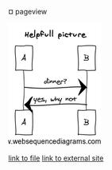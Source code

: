 ¤ pageview

![an image](image.png)

[link to file](a_doc.md)
[link to external site](http://google.com)